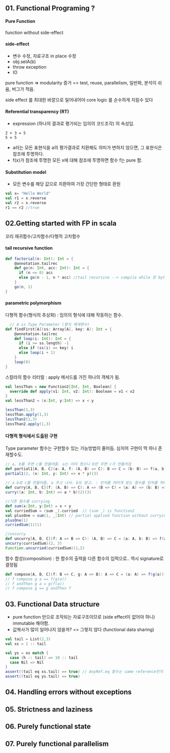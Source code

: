## 01. Functional Programing ?
#### Pure Function
function without side-effect

#### side-effect
- 변수 수정, 자료구조 in place 수정
- obj.setA(b)
- throw exception
- IO

pure function =>  modularity 증가 => test, reuse, parallelism, 일반화, 분석이 쉬움, 버그가 적음.

side effect 를 최대한 바깥으로 밀어내어야 core logic 를 순수하게 지킬수 있다

#### Referential transparency (RT)
- expression (하나의 결과로 평가되는 임의의 코드조각) 의 속성임.
````
2 + 3 = 5
5 = 5   
````
- a라는 모든 표현식을 a의 평가결과로 치환해도 의미가 변하지 않으면, 그 표현식은 참조에 투명하다.
- f(x)가 참조에 투명한 모든 x에 대해 참조에 투명하면 함수 f는 pure 함.

#### Substitution model
- 모든 변수를 해당 값으로 치환하여 가장 간단한 형태로 환원
````scala
val x= "Hello World"
val r1 = x.reverse
val r2 = x.reverse
r1 == r2 //true
````

## 02.Getting started with FP in scala
꼬리 재귀함수/고차함수/다형적 고차함수

#### tail recursive function
````scala
def factorial(n: Int): Int = {
    @annotation.tailrec 
    def go(n: Int, acc: Int): Int = {
      if (n <= 0) acc
      else go(n - 1, n * acc) //tail recursive --> compile while 문 byte code
    }
    go(n, 1)
}
````
#### parametric polymorphism
다형적 함수(형식의 추상화) : 임의의 형식에 대해 작동하는 함수.
````scala
  // A is Type Parameter (형식 매개변수)
def findFirst[A](ss: Array[A], key: A): Int = {
    @annotation.tailrec
    def loop(i: Int): Int = {
      if (i >= ss.length) -1
      else if (ss(i) == key) i
      else loop(i + 1)
    }
    loop(0)
}
````
스칼라의 함수 리터럴 : apply 메서드를 가진 하나의 객체가 됨.
````scala
val lessThan = new Function2[Int, Int, Boolean] {
  override def apply(v1: Int, v2: Int): Boolean = v1 < v2
}
val lessThan2 = (x:Int, y:Int) => x < y

lessThan(1,3)
lessThan.apply(1,3)
lessThan2(1,3)
lessThan2.apply(1,3)
````
#### 다형적 형식에서 도출된 구현 
Type parameter 함수는 구현할수 있는 가능방법이 줄어듬. 심지어 구현이 딱 하나 존재할수도.
````scala
// a, b를 주면 c를 만들어줌. a는 이미 줬으니 b만 주면 c가 만들어짐
def partial1[A, B, C](a: A, f: (A, B) => C): B => C = (b: B) => f(a, b)
partial1(2, (x: Int, y: Int) => x * y)(3)
  
// a b로 c를 만들어줌, a 주고 나서. b도 받고. : 인자를 여러개 받는 함수를 인자를 하나씩 받을 수있는 chain으로 만듬.
def curry[A, B, C](f: (A, B) => C): A => (B => C) = (a: A) => (b: B) => f(a, b)
curry((a: Int, b: Int) => a * b)(2)(3)

//기존 함수를 currying
def sum(x:Int, y:Int) = x + y
val curriedSum = (sum _).curried  // (sum _) is function2
val plusOne = sum(1, _:Int) // partial applied function without currying
plusOne(1)
curriedSum(1)(1)

//uncurry
def uncurry[A, B, C](f: A => B => C): (A, B) => C = (a: A, b: B) => f(a)(b)
uncurry(curriedSum)(2, 3)
Function.uncurried(curriedSum)(1,2)

````
함수 합성(composition) : 한 함수의 출력을 다른 함수의 입력으로.. 역시 signature로 결정됨
````scala
def compose[A, B, C](f: B => C, g: A => B): A => C = (a: A) => f(g(a))
// f compose g a == f(g(a))
// f andThen g a = g(f(a))
// f compose g == g andThen f
````

## 03. Functional Data structure
- pure function 만으로 조작되는 자료구조이므로 (side effect이 없어야 하니) immutable 해야함.
- 값복사가 많이 일어나지 않을까? => 그렇지 않다 (functional data sharing)

````scala
val tail = List(2,3)
val xs = 1 :: tail

val ys = xs match {
  case (h :: tail) => 10 :: tail
  case Nil => Nil
}   
assert((tail eq xs.tail) == true) // AnyRef.eq 함수는 same reference인지 비교함
assert((tail eq ys.tail) == true)
````

## 04. Handling errors without exceptions
## 05. Strictness and laziness
## 06. Purely functional state
## 07. Purely functional parallelism


